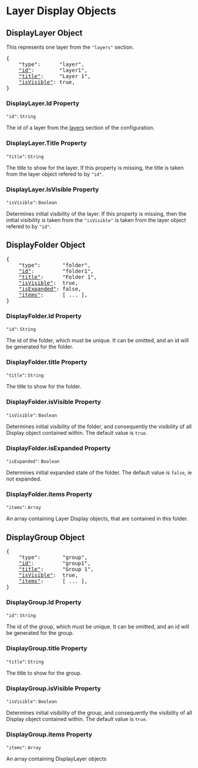 # Layer Display Objects

## DisplayLayer Object

This represents one layer from the `"layers"` section.

<pre>
{
    "type":      "layer",
    <a href="#displaylayer-id-property"        >"id"</a>:        "layer1",
    <a href="#displaylayer-title-property"     >"title"</a>:     "Layer 1",
    <a href="#displaylayer-isvisible-property" >"isVisible"</a>: true,
}
</pre>


### DisplayLayer.Id Property
`"id"`: `String`

The id of a layer from the [layers](#layer) section of the configuration.


### DisplayLayer.Title Property
`"title"`: `String`

The title to show for the layer.
If this property is missing, the title is taken from the layer object refered to by `"id"`.


### DisplayLayer.IsVisible Property
`"isVisible"`: `Boolean`

Determines initial visibility of the layer.
If this property is missing, then the initial visibility is taken from the `"isVisible"` is taken from the layer object refered to by `"id"`.


## DisplayFolder Object

<pre>
{
    "type":       "folder",
    <a href="#displayfolder-id-property"        >"id"</a>:         "folder1",
    <a href="#displayfolder-title-property"     >"title"</a>:      "Folder 1",
    <a href="#displayfolder-isvisible-property" >"isVisible"</a>:  true,
    <a href="#displayfolder-isexpanded-property">"isExpanded"</a>: false,
    <a href="#displayfolder-items-property"     >"items"</a>:      [ ... ],
}
</pre>

### DisplayFolder.Id Property
`"id"`: `String`

The id of the folder, which must be unique.
It can be omitted, and an id will be generated for the folder.


### DisplayFolder.title Property
`"title"`: `String`

The title to show for the folder.


### DisplayFolder.isVisible Property
`"isVisible"`: `Boolean`

Determines initial visibility of the folder, and consequently the visibility of all Display object contained within.
The default value is `true`.


### DisplayFolder.isExpanded Property
`"isExpanded"`: `Boolean`

Determines initial expanded state of the folder.
The default value is `false`, ie not expanded.


### DisplayFolder.items Property
`"items"`: `Array`

An array containing Layer Display objects, that are contained in this folder.



## DisplayGroup Object

<pre>
{
    "type":       "group",
    <a href="#displaygroup-id-property"        >"id"</a>:         "group1",
    <a href="#displaygroup-title-property"     >"title"</a>:      "Group 1",
    <a href="#displaygroup-isvisible-property" >"isVisible"</a>:  true,
    <a href="#displaygroup-items-property"     >"items"</a>:      [ ... ],
}
</pre>

### DisplayGroup.Id Property
`"id"`: `String`

The id of the group, which must be unique.
It can be omitted, and an id will be generated for the group.


### DisplayGroup.title Property
`"title"`: `String`

The title to show for the group.


### DisplayGroup.isVisible Property
`"isVisible"`: `Boolean`

Determines initial visibility of the group, and consequently the visibility of all Display object contained within.
The default value is `true`.


### DisplayGroup.items Property
`"items"`: `Array`

An array containing DisplayLayer objects

